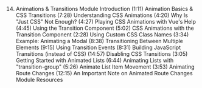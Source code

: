 14. Animations & Transitions
    Module Introduction (1:11)
    Animation Basics & CSS Transitions (7:28)
    Understanding CSS Animations (4:20)
    Why Is "Just CSS" Not Enough? (4:27)
    Playing CSS Animations with Vue's Help (4:45)
    Using the Transition Component (5:02)
    CSS Animations with the Transition Component (2:28)
    Using Custom CSS Class Names (3:34)
    Example: Animating a Modal (8:38)
    Transitioning Between Multiple Elements (9:15)
    Using Transition Events (8:31)
    Building JavaScript Transitions (instead of CSS) (14:57)
    Disabling CSS Transitions (3:05)
    Getting Started with Animated Lists (6:44)
    Animating Lists with "transition-group" (5:26)
    Animate List Item Movement (3:53)
    Animating Route Changes (12:15)
    An Important Note on Animated Route Changes
    Module Resources
